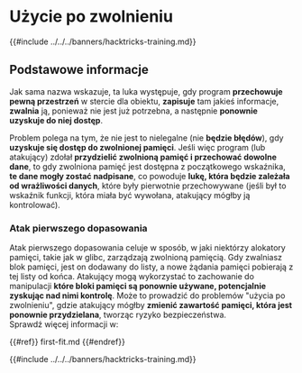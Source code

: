 # Użycie po zwolnieniu

{{#include ../../../banners/hacktricks-training.md}}

## Podstawowe informacje

Jak sama nazwa wskazuje, ta luka występuje, gdy program **przechowuje pewną przestrzeń** w stercie dla obiektu, **zapisuje** tam jakieś informacje, **zwalnia** ją, ponieważ nie jest już potrzebna, a następnie **ponownie uzyskuje do niej dostęp**.

Problem polega na tym, że nie jest to nielegalne (nie **będzie błędów**), gdy **uzyskuje się dostęp do zwolnionej pamięci**. Jeśli więc program (lub atakujący) zdołał **przydzielić zwolnioną pamięć i przechować dowolne dane**, to gdy zwolniona pamięć jest dostępna z początkowego wskaźnika, **te dane mogły zostać nadpisane**, co powoduje **lukę, która będzie zależała od wrażliwości danych**, które były pierwotnie przechowywane (jeśli był to wskaźnik funkcji, która miała być wywołana, atakujący mógłby ją kontrolować).

### Atak pierwszego dopasowania

Atak pierwszego dopasowania celuje w sposób, w jaki niektórzy alokatory pamięci, takie jak w glibc, zarządzają zwolnioną pamięcią. Gdy zwalniasz blok pamięci, jest on dodawany do listy, a nowe żądania pamięci pobierają z tej listy od końca. Atakujący mogą wykorzystać to zachowanie do manipulacji **które bloki pamięci są ponownie używane, potencjalnie zyskując nad nimi kontrolę**. Może to prowadzić do problemów "użycia po zwolnieniu", gdzie atakujący mógłby **zmienić zawartość pamięci, która jest ponownie przydzielana**, tworząc ryzyko bezpieczeństwa.\
Sprawdź więcej informacji w:

{{#ref}}
first-fit.md
{{#endref}}

{{#include ../../../banners/hacktricks-training.md}}
